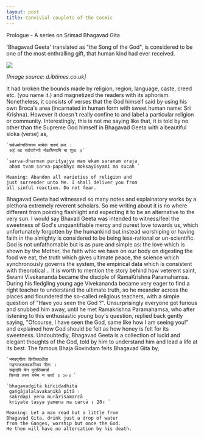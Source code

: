 ```yaml
---
layout: post
title: Convivial couplets of the Cosmic 
---
```


Prologue - A series on Srimad Bhagavad Gita 

'Bhagavad Geeta' translated as "the Song of the God", is considered to be one of the most 
enthralling gift, that human kind had ever received. 

<img src = "https://d.ibtimes.co.uk/en/full/1435261/hubble-25th-anniversary-image.jpg?w=1180&f=45903b27196606d121cc8942a4fbf57d">

<i> [Image source: d.ibtimes.co.uk] </i>

It had broken the bounds made by religion,
region, language, caste, creed etc. (you name it.) and magnetized the readers with its aphorism. 
Nonetheless, it consists of verses that the God himself said by using his own Broca's area 
(incarnated in human form with sweet human name: Sri Krishna). However it doesn't really confine to
and label a particular religion or community. Interestingly, this is not me saying like that, it 
is told by no other than the Supreme God himself in Bhagavad Geeta with a beautiful sloka (verse) as,

    `सर्वधर्मान्परित्यज्य मामेकं शरणं व्रज । 
     अहं त्वा सर्वपापेभ्यो मोक्षयिष्यामि मा शुचः ॥`

    `sarva-dharman parityajya mam ekam saranam vraja 
     aham tvam sarva-papebhyo moksayisyami ma sucah `

    Meaning: Abandon all varieties of religion and 
    just surrender unto Me. I shall deliver you from 
    all sinful reaction. Do not fear.

Bhagavad Geeta had witnessed so many notes and explainatory works by a plethora extremely reverent 
scholars. So me writing about it is no where different from pointing flashlight and expecting it to
be an alternative to the very sun. I would say Bhavad Geeta was intended to witness/feel the sweetness of God's unquantifiable
mercy and purest love towards us, which unfortunately forgotten by the humankind but instead worshiping or having faith 
in the almighty is considered to be being less-rational or un-scientific. God is not unfathomable but is as
pure and simple as: the love which is shown by the Mother, the faith whic we have on our body on digesting the food we eat, 
the truth which gives ultimate peace, the science which synchronously governs the system, the empirical data which 
is consistent with theorotical .. It is worth to mention the story behind how veterent saint, Swami Vivekananda became
the disciple of RamaKrishna Paramahamsa. During his fledgling young age Vivekananda became very eager to find a right 
teacher to understand the ultimate truth, so he meander across the places and floundered the so-called religious teachers,
with a simple question of "Have you seen the God ?". Unsurprisingly everyone got furious and snubbed him away, until he 
met Ramakrishna Paramahamsa, who after listening to this enthusiastic young boy's question, replied back gently saying,
"Ofcourse, I have seen the God, same like how I am seeing you!" and explained how God should be felt as how honey is 
felt for its sweetness. Undoubtedly, Bhagavad Geeta is a collection of lucid and elegant thoughts of the God, told by 
him to understand him and lead a life at its best. The famous Bhaja Govindam feits Bhagavad Gita by,

    `भगवद्गीता किञ्चिदधीता
     गङ्गाजललवकणिका पीता ।
     सकृदपि येन मुरारिसमर्चा
     क्रियते तस्य यमेन न चर्चा ॥ २०॥ `

    `bhagavadgītā kiñcidadhītā
     gaṅgājalalavakaṇikā pītā ।
     sakṛdapi yena murārisamarcā
     kriyate tasya yamena na carcā ॥ 20॥ `

    Meaning: Let a man read but a little from 
    Bhagavad Gita, drink just a drop of water 
    from the Ganges, worship but once the God. 
    He then will have no altercation by his death.
